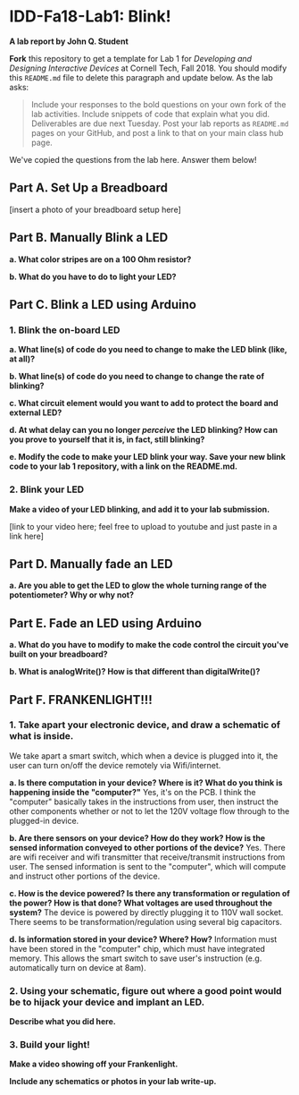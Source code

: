 # IDD-Fa18-Lab1: Blink!

**A lab report by John Q. Student**

**Fork** this repository to get a template for Lab 1 for *Developing and Designing Interactive Devices* at Cornell Tech, Fall 2018. You should modify this `README.md` file to delete this paragraph and update below. As the lab asks:

> Include your responses to the bold questions on your own fork of the lab activities. Include snippets of code that explain what you did. Deliverables are due next Tuesday. Post your lab reports as `README.md` pages on your GitHub, and post a link to that on your main class hub page.

We've copied the questions from the lab here. Answer them below!

## Part A. Set Up a Breadboard

[insert a photo of your breadboard setup here]


## Part B. Manually Blink a LED

**a. What color stripes are on a 100 Ohm resistor?**


**b. What do you have to do to light your LED?**


## Part C. Blink a LED using Arduino

### 1. Blink the on-board LED

**a. What line(s) of code do you need to change to make the LED blink (like, at all)?**

**b. What line(s) of code do you need to change to change the rate of blinking?**

**c. What circuit element would you want to add to protect the board and external LED?**
 
**d. At what delay can you no longer *perceive* the LED blinking? How can you prove to yourself that it is, in fact, still blinking?**

**e. Modify the code to make your LED blink your way. Save your new blink code to your lab 1 repository, with a link on the README.md.**


### 2. Blink your LED

**Make a video of your LED blinking, and add it to your lab submission.**

[link to your video here; feel free to upload to youtube and just paste in a link here]


## Part D. Manually fade an LED

**a. Are you able to get the LED to glow the whole turning range of the potentiometer? Why or why not?**


## Part E. Fade an LED using Arduino

**a. What do you have to modify to make the code control the circuit you've built on your breadboard?**

**b. What is analogWrite()? How is that different than digitalWrite()?**


## Part F. FRANKENLIGHT!!!

### 1. Take apart your electronic device, and draw a schematic of what is inside. 
We take apart a smart switch, which when a device is plugged into it, the user can turn on/off the device remotely via Wifi/internet.

**a. Is there computation in your device? Where is it? What do you think is happening inside the "computer?"**
Yes, it's on the PCB. I think the "computer" basically takes in the instructions from user, then instruct the other components whether or not to let the 120V voltage flow through to the plugged-in device.

**b. Are there sensors on your device? How do they work? How is the sensed information conveyed to other portions of the device?**
Yes. There are wifi receiver and wifi transmitter that receive/transmit instructions from user. The sensed information is sent to the "computer", which will compute and instruct other portions of the device.

**c. How is the device powered? Is there any transformation or regulation of the power? How is that done? What voltages are used throughout the system?**
The device is powered by directly plugging it to 110V wall socket. There seems to be transformation/regulation using several big capacitors. 

**d. Is information stored in your device? Where? How?**
Information must have been stored in the "computer" chip, which must have integrated memory. This allows the smart switch to save user's instruction (e.g. automatically turn on device at 8am).

### 2. Using your schematic, figure out where a good point would be to hijack your device and implant an LED.

**Describe what you did here.**



### 3. Build your light!

**Make a video showing off your Frankenlight.**



**Include any schematics or photos in your lab write-up.**
